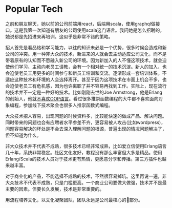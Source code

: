 
# Popular Tech

之前和朋友聊天，她以前的公司前端用react，后端用scala，使用graphql做接口。这是我第一次知道有朋友的公司使用scala这门语言。我问她是怎么招聘的，她说都是先招进来再培训。这似乎是非常不错的策略。


招人首先是看品格和学习能力，以往的知识未必是一个优势，很多时候会造成和新公司的冲突。用一种非大众的技术，新进来的人就会去主动适应公司文化，而不是带着原有的认知而不愿融入新公司的环境。因为新加入的人不懂这项技术，就会迫使他们学习、主动向老员工请教，会有一个相对统一的技术沉淀。新人的加入，也会迫使老员工用更多的时间参与和新员工培训和交流。逐渐形成一套培训体系。不适应这种技术和环境的人会选择离开。甚至于因为这项技术在市面上机会不多，也会迫使老员工有危机感，因为也许离职了并不容易再找到工作。实际上，现在流行的技术并不一定是一种好的技术。比如刚刚去世的Joe Armstrong，他是Erlang的创始人，他就[不喜欢OOP语言](http://www.cs.otago.ac.nz/staffpriv/ok/Joe-Hates-OO.htm)。看过很多推崇函数编程的大牛都不喜欢面向对象编程，参加线下技术聚会也很多人推崇函数式编程。


大众技术招人容易，出现问题的时候资料多，比较能快速的做成产品、解决问题。同时带来的问题也会有应聘者水平参差不齐，更容易被人攻击(比如wordpress)，问题容易解决的坏处是不会去深入理解问题的根源，普遍出现的情况问题解决了，但不知道为什么。


非大众技术并不代表不成熟，很多技术已经非常成熟，比如爱立信使用Erlang语言几十年，系统非常稳定。社区文化友好，教程没有那么丰富但大多是精品。使用Erlang/Scala的技术人员对于技术更有热情，更愿意分享和传播。第三方插件也越来越丰富。


对于商业化的产品，不能选择不成熟的技术，不然很容易掉坑。这里再说一遍，非大众技术不代表不成熟，只是门槛更高。一个商业公司要做大做强，技术并不是最主要的因素。但要长久发展，技术是非常重要的。

用流程培养文化，以文化凝聚团队，团队永远是公司最核心的部分。